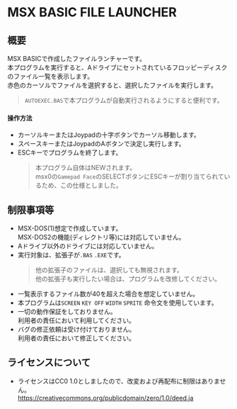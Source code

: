 # MSX BASIC FILE LAUNCHER

## 概要
MSX BASICで作成したファイルランチャーです。  
本プログラムを実行すると、Aドライブにセットされているフロッピーディスクのファイル一覧を表示します。  
赤色のカーソルでファイルを選択すると、選択したファイルを実行します。  
> `AUTOEXEC.BAS`で本プログラムが自動実行されるようにすると便利です。  

#### 操作方法
- カーソルキーまたはJoypadの十字ボタンでカーソル移動します。  
- スペースキーまたはJoypadのAボタンで決定し実行します。  
- ESCキーでプログラムを終了します。  
  >本プログラム自体はNEWされます。  
msx0の`Gamepad Face`のSELECTボタンにESCキーが割り当てられているため、この仕様としました。  

## 制限事項等
- MSX-DOS(1)想定で作成しています。  
MSX-DOS2の機能(ディレクトリ等)には対応していません。
- Aドライブ以外のドライブには対応していません。
- 実行対象は、拡張子が`.BAS` `.EXE`です。  
  >他の拡張子のファイルは、選択しても無視されます。  
他の拡張子も実行したい場合は、プログラムを改修してください。
- 一覧表示するファイル数が40を超えた場合を想定していません。
- 本プログラムは`SCREEN` `KEY OFF` `WIDTH` `SPRITE` 命令文を使用しています。  
- 一切の動作保証をしておりません。  
利用者の責任において利用してください。  
- バグの修正依頼は受け付けておりません。  
利用者の責任において修正してください。  

## ライセンスについて
- ライセンスはCC0 1.0としましたので、改変および再配布に制限はありません。  
https://creativecommons.org/publicdomain/zero/1.0/deed.ja
